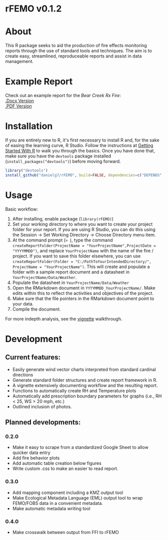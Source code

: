 # rFEMO v0.1.2

# About

This R package seeks to aid the production of fire effects monitoring reports through the use of standard tools and techniques. The aim is to create easy, streamlined, reproduceable reports and assist in data management.

# Example Report

Check out an example report for the _Bear Creek Rx Fire_:  
[.Docx Version](https://github.com/danielg7/rFEMO/blob/master/20150708_BearCreekRx/20150708_BearCreekRx_Report.docx?raw=true)  
[.PDF Version](https://github.com/danielg7/rFEMO/blob/master/20150708_BearCreekRx/20150708_BearCreekRx_Report.pdf)  


# Installation

If you are entirely new to R, it's first necessary to install R and, for the sake of easing the learning curve, R Studio. Follow the instructions at [Getting Started With R](http://scs.math.yorku.ca/index.php/R:_Getting_started_with_R) to walk you through the basics. Once you have done that, make sure you have the `devtools` package installed (`install_packages("devtools")`) before moving forward.


```r
library("devtools")
install_github("danielg7/rFEMO", build=FALSE, dependencies=c("DEPENDS", "IMPORTS"))
```

# Usage

Basic workflow:

1. After installing, enable package (`library(rFEMO)`)
2. Set your working directory to where you want to create your project folder for your report. If you are using R Studio, you can do this using the Session -> Set Working Directory -> Choose Directory menu item. 
3. At the command prompt (`> `), type the command `createReportFolder(ProjectName = "YourProjectName",ProjectDate = "YYYYMMDD")`, and replace `YourProjectName` with the name of the fire / project. If you want to save this folder elsewhere, you can use `createReportFolder(Folder = "C:/PathToYourIntendedDirectory/", ProjectName = "YourProjectName")`. This will create and populate a folder with a sample report document and a datasheet in `YourProjectName/Data/Weather`.
4. Populate the datasheet in `YourProjectName/Data/Weather`
5. Open the RMarkdown document in `YYYYMMDD_YourProjectName/`. Make edits within this to reflect the activities and objectives of the project.
6. Make sure that the file pointers in the RMarkdown document point to your data.
7. Compile the document.

For more indepth analysis, see the [vignette](https://www.dropbox.com/s/86c9u81ch2qu9r8/Vignette.html?dl=0) walkthrough.

# Development

## Current features:
* Easily generate wind vector charts interpreted from standard cardinal directions
* Generate standard folder structures and create report framework in R.
* A vignette extensively documenting workflow and the resulting report.
* Functions to automatically create RH and Temperature plots
* Automatically add prescription boundary parameters for graphs (i.e., RH < 25, WS > 20 mph, etc.)
* Outlined inclusion of photos.

## Planned developments:

### 0.2.0
* Make it easy to scrape from a standardized Google Sheet to allow quicker data entry
* Add fire behavior plots
* Add automatic table creation below figures
* Write custom .css to make an easier to read report.

### 0.3.0
* Add mapping component including a KMZ output tool
* Make Ecological Metadata Language (EML) output tool to wrap FEMO/FOBS data in a convenient metadata.
* Make automatic metadata writing tool

### 0.4.0
* Make crosswalk between output from FFI to rFEMO


